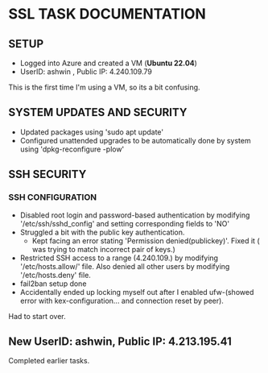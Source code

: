 # SSL TASK DOCUMENTATION
## SETUP
- Logged into Azure and created a VM (**Ubuntu 22.04**)
- UserID: ashwin , Public IP: 4.240.109.79

This is the first time I'm using a VM, so its a bit confusing.

## SYSTEM UPDATES AND SECURITY
- Updated packages using 'sudo apt update'
- Configured unattended upgrades to be automatically done by system using 'dpkg-reconfigure -plow'

## SSH SECURITY
### SSH CONFIGURATION
- Disabled root login and password-based authentication by modifying '/etc/ssh/sshd_config' and setting corresponding fields to 'NO'
- Struggled a bit with the public key authentication.
    - Kept facing an error stating 'Permission denied(publickey)'. Fixed it ( was trying to match incorrect pair of keys.)
- Restricted SSH access to a range (4.240.109.) by modifying '/etc/hosts.allow/' file. Also denied all other users by modifying '/etc/hosts.deny' file.
- fail2ban setup done
- Accidentally ended up locking myself out after I enabled ufw-(showed error with kex-configuration... and connection reset by peer).

Had to start over.

## New UserID: ashwin, Public IP: 4.213.195.41
Completed earlier tasks.

